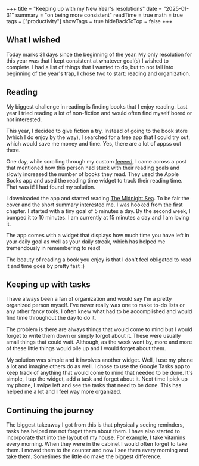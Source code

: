 +++
title = "Keeping up with my New Year's resolutions"
date = "2025-01-31"
summary = "on being more consistent"
readTime = true
math = true
tags = ["productivity"]
showTags = true
hideBackToTop = false
+++


## What I wished

Today marks 31 days since the beginning of the year. My only resolution for this year was that I kept consistent at whatever goal(s) I wished to complete. I had a list of things that I wanted to do, but to not fall into beginning of the year's trap, I chose two to start: reading and organization.

## Reading

My biggest challenge in reading is finding books that I enjoy reading. Last year I tried reading a lot of non-fiction and would often find myself bored or not interested.

This year, I decided to give fiction a try. Instead of going to the book store (which I do enjoy by the way), I searched for a free app that I could try out, which would save me money and time. Yes, there are a lot of appss out there.

One day, while scrolling through my custom [feeeed](https://feeeed.nateparrott.com/), I came across a post that mentioned how this person had stuck with their reading goals and slowly increased the number of books they read. They used the Apple Books app and used the reading time widget to track their reading time. That was it! I had found my solution.

I downloaded the app and started reading [The Midnight Sea](https://www.goodreads.com/book/show/29670787-the-midnight-sea). To be fair the cover and the short summary interested me. I was hooked from the first chapter. I started with a tiny goal of 5 minutes a day. By the second week, I bumped it to 10 minutes. I am currently at 15 minutes a day and I am loving it.

The app comes with a widget that displays how much time you have left in your daily goal as well as your daily streak, which has helped me tremendously in remembering to read!

The beauty of reading a book you enjoy is that I don't feel obligated to read it and time goes by pretty fast :)

## Keeping up with tasks

I have always been a fan of organization and would say I'm a pretty organized person myself. I've never really was one to make to-do lists or any other fancy tools. I often knew what had to be accomplished and would find time throughout the day to do it.

The problem is there are always things that would come to mind but I would forget to write them down or simply forgot about it. These were usually small things that could wait. Although, as the week went by, more and more of these little things would pile up and I would forget about them.

My solution was simple and it involves another widget. Well, I use my phone a lot and imagine others do as well. I chose to use the Google Tasks app to keep track of anything that would come to mind that needed to be done. It's simple, I tap the widget, add a task and forget about it. Next time I pick up my phone, I swipe left and see the tasks that need to be done. This has helped me a lot and I feel way more organized.

## Continuing the journey

The biggest takeaway I got from this is that physically seeing reminders, tasks has helped me not forget them about them. I have also started to incorporate that into the layout of my house. For example, I take vitamins every morning. When they were in the cabinet I would often forget to take them. I moved them to the counter and now I see them every morning and take them. Sometimes the little do make the biggest difference.
